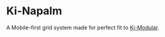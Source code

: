 Ki-Napalm
=========

A Mobile-first grid system made for perfect fit to <a href="https://github.com/kennethillman/Ki-Modular">Ki-Modular</a>. 

